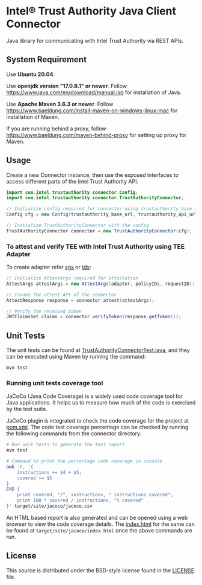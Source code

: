 # Intel® Trust Authority Java Client Connector
Java library for communicating with Intel Trust Authority via REST APIs.

## System Requirement

Use <b>Ubuntu 20.04</b>. 

Use <b>openjdk version "17.0.8.1" or newer</b>. Follow https://www.java.com/en/download/manual.jsp for installation of Java.

Use <b>Apache Maven 3.6.3 or newer</b>. Follow https://www.baeldung.com/install-maven-on-windows-linux-mac for installation of Maven.

If you are running behind a proxy, follow https://www.baeldung.com/maven-behind-proxy for setting up proxy for Maven.

## Usage

Create a new Connector instance, then use the exposed interfaces to
access different parts of the Intel Trust Authority API.

```java
import com.intel.trustauthority.connector.Config;
import com.intel.trustauthority.connector.TrustAuthorityConnector;

// Initialize config required for connector using trustauthority_base_url, trustauthority_api_url and trustauthority_api_key
Config cfg = new Config(trustauthority_base_url, trustauthority_api_url, trustauthority_api_key);

// Initialize TrustAuthorityConnector with the config
TrustAuthorityConnector connector = new TrustAuthorityConnector(cfg);
```

### To attest and verify TEE with Intel Trust Authority using TEE Adapter
To create adapter refer [sgx](../sgx/README.md) or [tdx](../tdx/README.md):

```java
// Initialize AttestArgs required for attestation
AttestArgs attestArgs = new AttestArgs(adapter, policyIDs, requestID);

// Invoke the attest API of the connector
AttestResponse response = connector.attest(attestArgs);

// Verify the received token
JWTClaimsSet claims = connector.verifyToken(response.getToken());
```

## Unit Tests

The unit tests can be found at [TrustAuthorityConnectorTest.java](./src/test/java/com/intel/trustauthority/connector/TrustAuthorityConnectorTest.java), and they can be executed using Maven by running the command:

```sh
mvn test
```

### Running unit tests coverage tool

JaCoCo (Java Code Coverage) is a widely used code coverage tool for Java applications.
It helps us to measure how much of the code is exercised by the test suite.

JaCoCo plugin is integrated to check the code coverage for the project at [pom.xml](./pom.xml#L41).
The code test coverage percentage can be checked by running the following commands from the connector directory:

```sh
# Run unit tests to generate the test report
mvn test

# Command to print the percentage code coverage in console
awk -F, '{
    instructions += $4 + $5;
    covered += $5
} 
END {
    print covered, "/", instructions, " instructions covered";
    print 100 * covered / instructions, "% covered"
}' target/site/jacoco/jacoco.csv
```

An HTML based report is also generated and can be opened using a web browser to view the code coverage details.
The [index.html](target/site/jacoco/index.html) for the same can be found at `target/site/jacoco/index.html` once the above commands are run.

## License

This source is distributed under the BSD-style license found in the [LICENSE](../LICENSE)
file.
